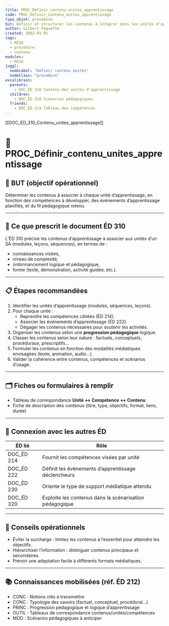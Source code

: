 ```yaml
---
title: PROC_Définir_contenu_unites_apprentissage
code: PROC_Définir_contenu_unites_apprentissage
type_objet: procédure
but: Définir et structurer les contenus à intégrer dans les unités d’apprentissage en cohérence avec les compétences, les événements et les objectifs pédagogiques du SA.
author: Gilbert Paquette
created: 2002-01-01
tags:
  - MISA
  - procédure
  - contenu
modules:
  - MISA
juggl:
  nodeLabel: "Définir contenu unités"
  nodeClass: "procedure"
excalibrain:
  parents:
    - DOC_ÉD 310 Contenu des unités d’apprentissage
  children:
    - DOC_ÉD 320 Scénarios pédagogiques
  friends:
    - DOC_ÉD 214 Tableau des compétences
---
```

[[DOC_ED_310_Contenu_unites_apprentissage]] 
# 🔧 PROC_Définir_contenu_unites_apprentissage

## 🎯 BUT (objectif opérationnel)
Déterminer les contenus à associer à chaque unité d’apprentissage, en fonction des compétences à développer, des événements d’apprentissage planifiés, et du fil pédagogique retenu.

---

## 📌 Ce que prescrit le document ÉD 310
L’ÉD 310 précise les contenus d’apprentissage à associer aux unités d’un SA (modules, leçons, séquences), en termes de :
- connaissances visées,
- niveau de complexité,
- ordonnancement logique et pédagogique,
- forme (texte, démonstration, activité guidée, etc.).

---

## 📋 Étapes recommandées
1. Identifier les unités d’apprentissage (modules, séquences, leçons).
2. Pour chaque unité :
   - Reprendre les compétences ciblées (ÉD 214).
   - Associer les événements d’apprentissage (ÉD 222).
   - Dégager les contenus nécessaires pour soutenir les activités.
3. Organiser les contenus selon une **progression pédagogique** logique.
4. Classer les contenus selon leur nature : factuels, conceptuels, procéduraux, prescriptifs…
5. Formuler les contenus en fonction des modalités médiatiques envisagées (texte, animation, audio…).
6. Valider la cohérence entre contenus, compétences et scénarios d’usage.

---

## 🗂 Fiches ou formulaires à remplir
- Tableau de correspondance **Unité ↔ Compétence ↔ Contenu**
- Fiche de description des contenus (titre, type, objectifs, format, liens, durée)

---

## 🔄 Connexion avec les autres ÉD
| ÉD lié | Rôle |
|--------|------|
| DOC_ÉD 214 | Fournit les compétences visées par unité |
| DOC_ÉD 222 | Définit les événements d’apprentissage déclencheurs |
| DOC_ÉD 230 | Oriente le type de support médiatique attendu |
| DOC_ÉD 320 | Exploite les contenus dans la scénarisation pédagogique |

---

## 🧠 Conseils opérationnels
- Éviter la surcharge : limitez les contenus à l’essentiel pour atteindre les objectifs.
- Hiérarchiser l’information : distinguer contenus principaux et secondaires.
- Prévoir une adaptation facile à différents formats médiatiques.

---

## 📚 Connaissances mobilisées (réf. ÉD 212)
- CONC : Notions clés à transmettre
- CONC : Typologie des savoirs (factuel, conceptuel, procédural…)
- PRINC : Progression pédagogique et logique d’apprentissage
- OUTIL : Tableaux de correspondance contenus/unités/compétences
- MOD : Scénarios pédagogiques à anticiper
